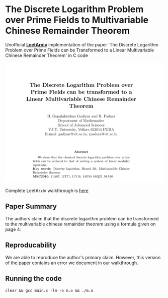 # The Discrete Logarithm Problem over Prime Fields to Multivariable Chinese Remainder Theorem
Unofficial [**LeetArxiv**](https://leetarxiv.substack.com/p/the-discrete-logarithm-problem-over) implementation of the paper 'The Discrete Logarithm Problem over Prime Fields can be Transformed to a Linear Multivariable Chinese Remainder Theorem' in C  code

![Paper Abstract](./Frontmatter.png)

Complete LeetArxiv walkthrough is [here](https://leetarxiv.substack.com/p/the-discrete-logarithm-problem-over)

## Paper Summary
The authors claim that the discrete logarithm problem can be transformed to the multivariable chinese remainder theorem using a formula given on page 4.

## Reproducability
We are able to reproduce the author's primary claim. However, this version of the paper contains an error we document in our walkthrough.

## Running the code
```
clear && gcc main.c -lm -o m.o && ./m.o 
```
